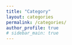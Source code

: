 ```yaml
---
title: "Category"
layout: categories
permalink: /categories/
author_profile: true
# sidebar_main: true
---
```

